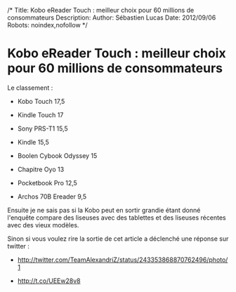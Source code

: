 /*
Title: Kobo eReader Touch : meilleur choix pour 60 millions de consommateurs
Description: 
Author: Sébastien Lucas
Date: 2012/09/06
Robots: noindex,nofollow
*/
# Kobo eReader Touch : meilleur choix pour 60 millions de consommateurs

Le classement :

*	Kobo Touch 17,5

*	Kindle Touch 17

*	Sony PRS-T1 15,5

*	Kindle 15,5

*	Boolen Cybook Odyssey 15

*	Chapitre Oyo 13

*	Pocketbook Pro 12,5

*	Archos 70B Ereader 9,5

Ensuite je ne sais pas si la Kobo peut en sortir grandie étant donné l'enquête compare des liseuses avec des tablettes et des liseuses récentes avec des vieux modèles.

Sinon si vous voulez rire la sortie de cet article a déclenché une réponse sur twitter :

*	http://twitter.com/TeamAlexandriZ/status/243353868870762496/photo/1

*	http://t.co/UEEw28v8


